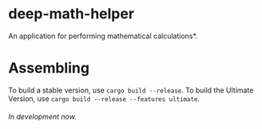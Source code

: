 # deep-math-helper
An application for performing mathematical calculations*.

# Assembling
To build a stable version, use `cargo build --release`. To build the Ultimate Version, use `cargo build --release --features ultimate`.

###### In development now.
